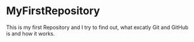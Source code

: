 # MyFirstRepository
This is my first Repository and I try to find out, what excatly Git and GitHub is and how it works.

